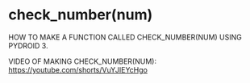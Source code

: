 # check_number(num)
HOW TO MAKE A FUNCTION CALLED CHECK_NUMBER(NUM) USING PYDROID 3.

VIDEO OF MAKING CHECK_NUMBER(NUM):
https://youtube.com/shorts/VuYJIEYcHgo
